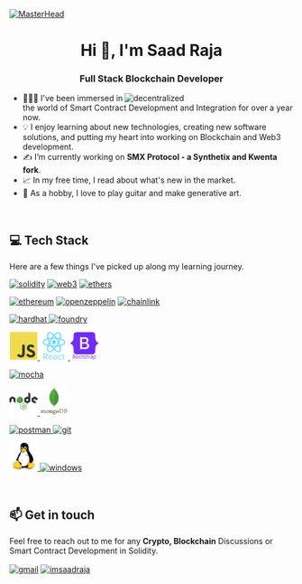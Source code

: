 [![MasterHead](https://cdn.dribbble.com/userupload/15118659/file/original-4d406ffbdd944a0d97d5622748eadb8e.png?resize=1280×640)]()

<h1 align="center">Hi 👋, I'm Saad Raja</h1>
<h3 align="center">Full Stack Blockchain Developer</h3>

<img align="right" alt="decentralized" width="300" src="https://i.pinimg.com/originals/c4/d8/d7/c4d8d7f9e12230e974cb918678b161b4.gif" />

- 👨🏻‍💻 I've been immersed in the world of Smart Contract Development and Integration for over a year now.
- 💡 I enjoy learning about new technologies, creating new software solutions, and putting my heart into working on Blockchain and Web3 development.
- ✍ I’m currently working on **SMX Protocol - a Synthetix and Kwenta fork**.
- 📈 In my free time, I read about what's new in the market.
- 🎨 As a hobby, I love to play guitar and make generative art.

<br />

## 💻 Tech Stack

Here are a few things I've picked up along my learning journey.

<a href="https://soliditylang.org/" target="_blank" rel="noreferrer"> <img src="https://cdn.dribbble.com/userupload/10626067/file/original-ae140e59e4c8d99fcef0b676fef14d30.png" alt="solidity" width="30" /></a>
<a href="https://web3js.org/" target="_blank" rel="noreferrer"> <img src="https://cdn.jsdelivr.net/gh/ChainSafe/web3.js/assets/logo/web3js.jpg" alt="web3" width="50" /></a>
<a href="https://docs.ethers.org/v6/" target="_blank" rel="noreferrer"> <img src="https://seeklogo.com/images/E/ethers-logo-D5B86204D8-seeklogo.com.png" alt="ethers" width="50" /></a>

<a href="https://ethereum.org/en/" target="_blank" rel="noreferrer"> <img src="https://img.icons8.com/?size=48&id=50284&format=png" alt="ethereum" width="50" /></a>
<a href="https://www.openzeppelin.com/" target="_blank" rel="noreferrer"> <img src="https://seeklogo.com/images/O/openzeppelin-logo-2909FE553F-seeklogo.com.png" alt="openzeppelin" width="40" /></a>
<a href="https://chain.link/" target="_blank" rel="noreferrer"> <img src="https://seeklogo.com/images/C/chainlink-link-logo-FB38A5933B-seeklogo.com.png" alt="chainlink" width="40" /></a>

<a href="https://hardhat.org/" target="_blank" rel="noreferrer"> <img src="https://seeklogo.com/images/H/hardhat-logo-888739EBB4-seeklogo.com.png" alt="hardhat" width="50" /> </a>
<a href="https://getfoundry.sh/" target="_blank" rel="noreferrer"> <img src="https://getfoundry.sh/logo.png" alt="foundry" width="50" /> </a>
  
<a href="https://developer.mozilla.org/en-US/docs/Web/JavaScript" target="_blank" rel="noreferrer"> <img src="https://raw.githubusercontent.com/devicons/devicon/master/icons/javascript/javascript-original.svg" alt="javascript" width="50" /> </a> 
<a href="https://reactjs.org/" target="_blank" rel="noreferrer"> <img src="https://raw.githubusercontent.com/devicons/devicon/master/icons/react/react-original-wordmark.svg" alt="react" width="50" /> </a>
<a href="https://getbootstrap.com" target="_blank" rel="noreferrer"> <img src="https://raw.githubusercontent.com/devicons/devicon/master/icons/bootstrap/bootstrap-plain-wordmark.svg" alt="bootstrap" width="50" /> </a>

<a href="https://mochajs.org" target="_blank" rel="noreferrer"> <img src="https://www.vectorlogo.zone/logos/mochajs/mochajs-icon.svg" alt="mocha" width="50" /> </a> 

<a href="https://nodejs.org" target="_blank" rel="noreferrer"> <img src="https://raw.githubusercontent.com/devicons/devicon/master/icons/nodejs/nodejs-original-wordmark.svg" alt="nodejs" width="50" /> </a> 
<a href="https://www.mongodb.com/" target="_blank" rel="noreferrer"> <img src="https://raw.githubusercontent.com/devicons/devicon/master/icons/mongodb/mongodb-original-wordmark.svg" alt="mongodb" width="50" /> </a> 

<a href="https://postman.com" target="_blank" rel="noreferrer"> <img src="https://www.vectorlogo.zone/logos/getpostman/getpostman-icon.svg" alt="postman" width="50" /> </a> 
<a href="https://git-scm.com/" target="_blank" rel="noreferrer"> <img src="https://www.vectorlogo.zone/logos/git-scm/git-scm-icon.svg" alt="git" width="50" /> </a>

<a href="https://www.linux.org/" target="_blank" rel="noreferrer"> <img src="https://raw.githubusercontent.com/devicons/devicon/master/icons/linux/linux-original.svg" alt="linux" width="50" /> </a> 
<a href="https://www.microsoft.com/en-us/windows?r=1" target="_blank" rel="noreferrer"> <img src="https://img.icons8.com/?size=48&id=108792&format=png" alt="windows" width="50" /> </a> 

<br />

## 📫 Get in touch
Feel free to reach out to me for any **Crypto, Blockchain** Discussions or Smart Contract Development in Solidity.
<p align="left">
  <a href="mailto:saadraja6432@gmail.com"><img align="center" src="https://logos-world.net/wp-content/uploads/2020/11/Gmail-Logo-700x394.png" alt="gmail" height="30" width="50" /></a>
  <a href="https://linkedin.com/in/imsaadraja" target="blank"><img align="center" src="https://raw.githubusercontent.com/rahuldkjain/github-profile-readme-generator/master/src/images/icons/Social/linked-in-alt.svg" alt="imsaadraja" height="30" width="40" /></a>
</p>

